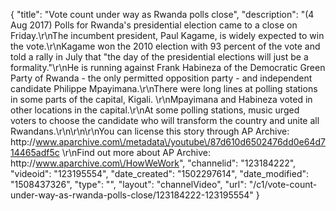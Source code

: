 {
    "title": "Vote count under way as Rwanda polls close",
    "description": "(4 Aug 2017) Polls for Rwanda's presidential election came to a close on Friday.\r\nThe incumbent president, Paul Kagame, is widely expected to win the vote.\r\nKagame won the 2010 election with 93 percent of the vote and told a rally in July that \"the day of the presidential elections will just be a formality.\"\r\nHe is running against Frank Habineza of the Democratic Green Party of Rwanda - the only permitted opposition party - and independent candidate Philippe Mpayimana.\r\nThere were long lines at polling stations in some parts of the capital, Kigali. \r\nMpayimana and Habineza voted in other locations in the capital.\r\nAt some polling stations, music urged voters to choose the candidate who will transform the country and unite all Rwandans.\r\n\r\n\r\nYou can license this story through AP Archive: http:\/\/www.aparchive.com\/metadata\/youtube\/87d610d6502476dd0e64d714465adf5c \r\nFind out more about AP Archive: http:\/\/www.aparchive.com\/HowWeWork",
    "channelid": "123184222",
    "videoid": "123195554",
    "date_created": "1502297614",
    "date_modified": "1508437326",
    "type": "",
    "layout": "channelVideo",
    "url": "\/c1\/vote-count-under-way-as-rwanda-polls-close\/123184222-123195554"
}